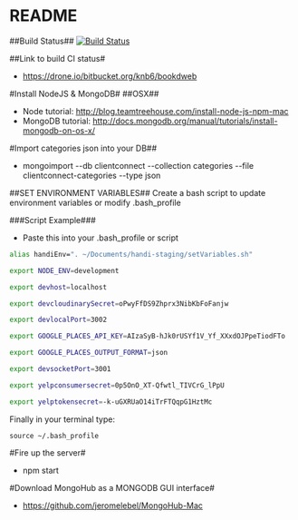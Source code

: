 # README #

##Build Status##
[![Build Status](https://drone.io/bitbucket.org/knb6/bookdweb/status.png)](https://drone.io/bitbucket.org/knb6/bookdweb/latest)

##Link to build CI status#

* https://drone.io/bitbucket.org/knb6/bookdweb

#Install NodeJS & MongoDB#
##OSX##
* Node tutorial: http://blog.teamtreehouse.com/install-node-js-npm-mac
* MongoDB tutorial: http://docs.mongodb.org/manual/tutorials/install-mongodb-on-os-x/

#Import categories json into your DB##
* mongoimport --db clientconnect --collection categories --file clientconnect-categories --type json

##SET ENVIRONMENT VARIABLES##
Create a bash script to update environment variables or modify .bash_profile

###Script Example###

* Paste this into your .bash_profile or script

```bash
alias handiEnv=". ~/Documents/handi-staging/setVariables.sh"

export NODE_ENV=development

export devhost=localhost

export devcloudinarySecret=oPwyFfDS9Zhprx3NibKbFoFanjw

export devlocalPort=3002

export GOOGLE_PLACES_API_KEY=AIzaSyB-hJk0rUSYf1V_Yf_XXxdOJPpeTiodFTo

export GOOGLE_PLACES_OUTPUT_FORMAT=json

export devsocketPort=3001

export yelpconsumersecret=0p5OnO_XT-Qfwtl_TIVCrG_lPpU

export yelptokensecret=-k-uGXRUaO14iTrFTQqpG1HztMc
```

Finally in your terminal type:

`source ~/.bash_profile`

#Fire up the server#
* npm start

#Download MongoHub as a MONGODB GUI interface#
* https://github.com/jeromelebel/MongoHub-Mac
